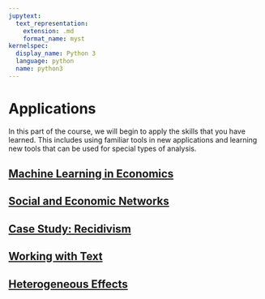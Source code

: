 ```yaml
---
jupytext:
  text_representation:
    extension: .md
    format_name: myst
kernelspec:
  display_name: Python 3
  language: python
  name: python3
---
```


# Applications

In this part of the course, we will begin to apply the skills that you have learned. This
includes using familiar tools in new applications and learning new tools that can be used for
special types of analysis.

## <i class="fas fa-bar-chart" data-fa-transform="rotate-270" style="color:#ff9900"></i> [Machine Learning in Economics](../applications/ml_in_economics.md)

## <i class="fas fa-bar-chart" data-fa-transform="flip-v rotate-90" style="color:#ff9900"></i> [Social and Economic Networks](../applications/networks.md)

## <i class="fas fa-bar-chart" data-fa-transform="flip-h rotate-180" style="color:#ff9900"></i> [Case Study: Recidivism](../applications/recidivism.md)

## <i class="fas fa-bar-chart" data-fa-transform="flip-v rotate-180" style="color:#ff9900"></i> [Working with Text](../applications/working_with_text.md)

## <i class="fas fa-bar-chart" data-fa-transform="" style="color:#ff9900"></i> [Heterogeneous Effects](../applications/heterogeneity.md)